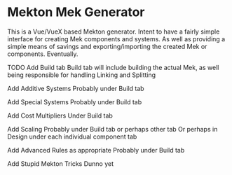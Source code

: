 # Mekton Mek Generator

This is a Vue/VueX based Mekton generator.
Intent to have a fairly simple interface for creating Mek components and systems.
As well as providing a simple means of savings and exporting/importing the created Mek or components. Eventually.

TODO
Add Build tab
    Build tab will include building the actual Mek, as well being responsible for handling Linking and Splitting

Add Additive Systems
    Probably under Build tab

Add Special Systems
    Probably under Build tab

Add Cost Multipliers
    Under Build tab

Add Scaling
    Probably under Build tab or perhaps other tab
    Or perhaps in Design under each individual component tab

Add Advanced Rules as appropriate
    Probably under Build tab

Add Stupid Mekton Tricks
    Dunno yet